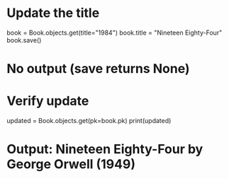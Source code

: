 # Update the title
book = Book.objects.get(title="1984")
book.title = "Nineteen Eighty-Four"
book.save()
# No output (save returns None)

# Verify update
updated = Book.objects.get(pk=book.pk)
print(updated)
# Output: Nineteen Eighty-Four by George Orwell (1949)